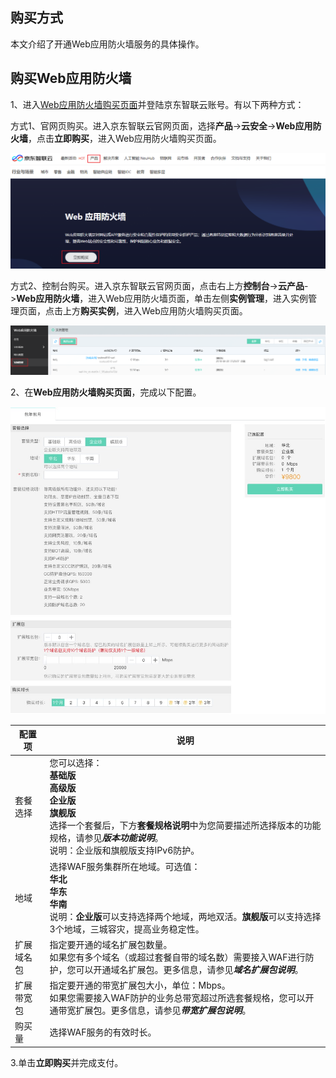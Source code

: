## 购买方式

本文介绍了开通Web应用防火墙服务的具体操作。

## 购买Web应用防火墙

1、进入[Web应用防火墙购买页面](https://cloudwaf-console.jdcloud.com/create)并登陆京东智联云账号。有以下两种方式：

​			方式1、官网页购买。进入京东智联云官网页面，选择**产品**->**云安全**->**Web应用防火墙**，点击**立即购买**，进入Web应用防火墙购买页面。

![image](../../../..\image\WAF\price-image\Purchase-WAF-Home.png)

​			方式2、控制台购买。进入京东智联云官网页面，点击右上方**控制台**->**云产品**->**Web应用防火墙**，进入Web应用防火墙页面，单击左侧**实例管理**，进入实例管理页面，点击上方**购买实例**，进入Web应用防火墙购买页面。

![image](../../../..\image\WAF\price-image\Purchase-WAF-Instance.png)

2、在**Web应用防火墙购买页面**，完成以下配置。

![image](../../../..\image\WAF\price-image\WAF-price.jpg)

| 配置项     | 说明                                                         |
| ---------- | ------------------------------------------------------------ |
| 套餐选择   | 您可以选择：<br />**基础版**<br />**高级版**<br />**企业版**<br />**旗舰版**<br />选择一个套餐后，下方**套餐规格说明**中为您简要描述所选择版本的功能规格，请参见***版本功能说明***。<br />说明：企业版和旗舰版支持IPv6防护。 |
| 地域       | 选择WAF服务集群所在地域。可选值：<br />**华北**<br />**华东**<br />**华南**<br />说明：**企业版**可以支持选择两个地域，两地双活。**旗舰版**可以支持选择3个地域，三城容灾，提高业务稳定性。 |
| 扩展域名包 | 指定要开通的域名扩展包数量。<br />如果您有多个域名（或超过套餐自带的域名数）需要接入WAF进行防护，您可以开通域名扩展包。更多信息，请参见***域名扩展包说明***。 |
| 扩展带宽包 | 指定要开通的带宽扩展包大小，单位：Mbps。<br />如果您需要接入WAF防护的业务总带宽超过所选套餐规格，您可以开通带宽扩展包。更多信息，请参见***带宽扩展包说明***。 |
| 购买量     | 选择WAF服务的有效时长。                                      |

 3.单击**立即购买**并完成支付。

